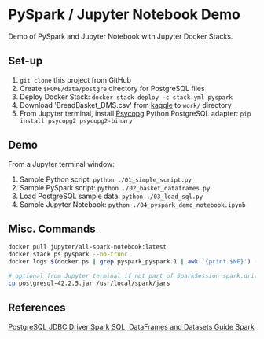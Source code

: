 # PySpark / Jupyter Notebook Demo

Demo of PySpark and Jupyter Notebook with Jupyter Docker Stacks.

## Set-up

1. `git clone` this project from GitHub
2. Create `$HOME/data/postgre` directory for PostgreSQL files
3. Deploy Docker Stack: `docker stack deploy -c stack.yml pyspark`
4.  Download 'BreadBasket_DMS.csv' from [kaggle](https://www.kaggle.com/xvivancos/transactions-from-a-bakery) to `work/` directory
5.  From Jupyter terminal, install [Psycopg](http://initd.org/psycopg/docs/install.html#) Python PostgreSQL adapter: `pip install psycopg2 psycopg2-binary`

## Demo

From a Jupyter terminal window:

1.  Sample Python script: `python ./01_simple_script.py`
2.  Sample PySpark script: `python ./02_basket_dataframes.py`
3.  Load PostgreSQL sample data: `python ./03_load_sql.py`
4.  Sample Jupyter Notebook: `python ./04_pyspark_demo_notebook.ipynb`

## Misc. Commands

```bash
docker pull jupyter/all-spark-notebook:latest
docker stack ps pyspark --no-trunc
docker logs $(docker ps | grep pyspark_pyspark.1 | awk '{print $NF}') --follow

# optional from Jupyter terminal if not part of SparkSession spark.driver.extraClassPath
cp postgresql-42.2.5.jar /usr/local/spark/jars
```

## References

[PostgreSQL JDBC Driver
](https://jdbc.postgresql.org/download.html)
[Spark SQL, DataFrames and Datasets Guide
Spark](https://spark.apache.org/docs/latest/sql-programming-guide.html#jdbc-to-other-databases)
